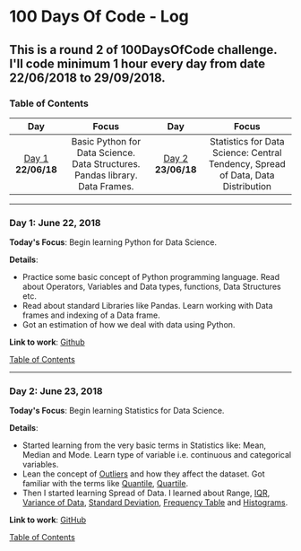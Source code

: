 # 100 Days Of Code - Log
## This is a round 2 of 100DaysOfCode challenge. I'll code minimum 1 hour every day from date 22/06/2018 to 29/09/2018.
<a name="toc"></a>
### Table of Contents 
|Day|Focus|Day|Focus|
|:---:|:-----:|:---:|:-----:|
|[Day 1](#day-1) **22/06/18**|Basic Python for Data Science. Data Structures. Pandas library. Data Frames. |[Day 2](#day-2) **23/06/18**| Statistics for Data Science: Central Tendency, Spread of Data, Data Distribution |



----------
<a name="day-1"></a>
### Day 1: June 22, 2018 

**Today's Focus**: Begin learning Python for Data Science.

**Details**:

 - Practice some basic concept of Python programming language. Read about Operators, Variables and Data types,
 functions, Data Structures etc.
 - Read about standard Libraries like Pandas. Learn working with Data frames and indexing of a Data frame.
 - Got an estimation of how we deal with data using Python.


**Link to work**: [Github](https://github.com/akashgiricse/introduction_to_data_science-analytics_vidhya/blob/master/BasicPythonForDataScience/Basic_Python_For_Data_Science.ipynb)

[Table of Contents](#toc)

----------
<a name="day-2"></a>
### Day 2: June 23, 2018 

**Today's Focus**: Begin learning Statistics for Data Science.

**Details**:

 - Started learning from the very basic terms in Statistics like: Mean, Median and Mode. Learn type of variable i.e. continuous and categorical variables.
 - Lean the concept of [Outliers](https://en.wikipedia.org/wiki/Outlier) and how they affect the dataset. Got familiar with the terms like [Quantile](https://en.wikipedia.org/wiki/Quantile), [Quartile](https://en.wikipedia.org/wiki/Quartile).
 - Then I started learning Spread of Data. I learned about Range, [IQR](https://en.wikipedia.org/wiki/Interquartile_range), [Variance of Data](https://en.wikipedia.org/wiki/Variance), [Standard Deviation](https://en.wikipedia.org/wiki/Standard_deviation), [Frequency Table](http://www.statisticshowto.com/probability-and-statistics/descriptive-statistics/frequency-distribution-table/) and [Histograms](https://en.wikipedia.org/wiki/Histogram).

**Link to work**: [GitHub](https://github.com/akashgiricse/introduction_to_data_science-analytics_vidhya/blob/master/StatisticsForDataScience/StatisticsForDataScience.ipynb)

[Table of Contents](#toc)